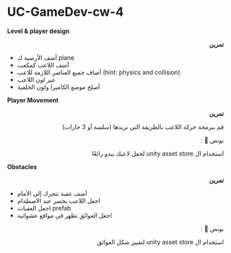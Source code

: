 # UC-GameDev-cw-4

**Level & player design**

<p dir="rtl">
<strong>تمرين</strong></p>




* أضف الأرضية ك plane
* أضف اللاعب كمكعب
* أضاف جميع العناصر اللازمة للاعب (hint: physics and collision)
* غير لون اللاعب
* أصلح موضع الكاميرا ولون الخلفية

**Player Movement**

<p dir="rtl">
<strong>تمرين</strong></p>


<p dir="rtl">
قم ببرمجة حركة اللاعب بالطريقة التي تريدها (سلسة أو 3 حارات)</p>


<p dir="rtl">
بونص 🌟 :</p>


<p dir="rtl">
استخدام ال unity asset store لجعل لاعبك يبدو رائعًا</p>


**Obstacles**

<p dir="rtl">
<strong>تمرين</strong></p>




* أضف عقبة تتحرك إلى الأمام
* اجعل اللاعب يخسر عند الاصطدام
* اجعل العقبات prefab
* اجعل العوائق تظهر في مواقع عشوائية

<p dir="rtl">
بونص 🌟 :</p>


<p dir="rtl">
استخدام ال unity asset store لتغيير شكل العوائق </p>

